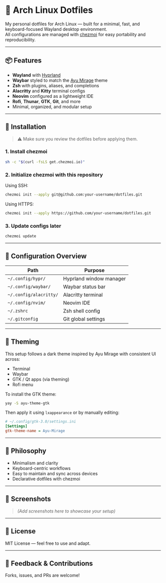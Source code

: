 # 🏴 Arch Linux Dotfiles

My personal dotfiles for Arch Linux — built for a minimal, fast, and keyboard-focused Wayland desktop environment.  
All configurations are managed with [chezmoi](https://www.chezmoi.io/) for easy portability and reproducibility.

---

## 📦 Features

- **Wayland** with [Hyprland](https://github.com/hyprwm/Hyprland)
- **Waybar** styled to match the [Ayu Mirage](https://github.com/ayu-theme) theme
- **Zsh** with plugins, aliases, and completions
- **Alacritty** and **Kitty** terminal configs
- **Neovim** configured as a lightweight IDE
- **Rofi**, **Thunar**, **GTK**, **Git**, and more
- Minimal, organized, and modular setup

---

## 🚀 Installation

> ⚠️ Make sure you review the dotfiles before applying them.

### 1. Install chezmoi

```bash
sh -c "$(curl -fsLS get.chezmoi.io)"
```

### 2. Initialize chezmoi with this repository

Using SSH:

```bash
chezmoi init --apply git@github.com:your-username/dotfiles.git
```

Using HTTPS:

```bash
chezmoi init --apply https://github.com/your-username/dotfiles.git
```

### 3. Update configs later

```bash
chezmoi update
```

---

## 📁 Configuration Overview

| Path                    | Purpose                  |
|-------------------------|--------------------------|
| `~/.config/hypr/`       | Hyprland window manager  |
| `~/.config/waybar/`     | Waybar status bar        |
| `~/.config/alacritty/`  | Alacritty terminal       |
| `~/.config/nvim/`       | Neovim IDE               |
| `~/.zshrc`              | Zsh shell config         |
| `~/.gitconfig`          | Git global settings      |

---

## 🎨 Theming

This setup follows a dark theme inspired by Ayu Mirage with consistent UI across:

- Terminal
- Waybar
- GTK / Qt apps (via theming)
- Rofi menu

To install the GTK theme:

```bash
yay -S ayu-theme-gtk
```

Then apply it using `lxappearance` or by manually editing:

```ini
# ~/.config/gtk-3.0/settings.ini
[Settings]
gtk-theme-name = Ayu-Mirage
```

---

## 🧠 Philosophy

- Minimalism and clarity
- Keyboard-centric workflows
- Easy to maintain and sync across devices
- Declarative dotfiles with chezmoi

---

## 📸 Screenshots

> *(Add screenshots here to showcase your setup)*

---

## 📝 License

MIT License — feel free to use and adapt.

---

## 💬 Feedback & Contributions

Forks, issues, and PRs are welcome!